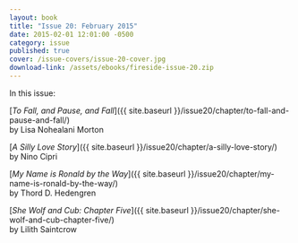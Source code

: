 ```yaml
---
layout: book
title: "Issue 20: February 2015"
date: 2015-02-01 12:01:00 -0500
category: issue
published: true
cover: /issue-covers/issue-20-cover.jpg
download-link: /assets/ebooks/fireside-issue-20.zip
---
```


In this issue:

[_To Fall, and Pause, and Fall_]({{ site.baseurl }}/issue20/chapter/to-fall-and-pause-and-fall/)<br/>
by Lisa Nohealani Morton

[_A Silly Love Story_]({{ site.baseurl }}/issue20/chapter/a-silly-love-story/)<br/>
by Nino Cipri

[_My Name is Ronald by the Way_]({{ site.baseurl }}/issue20/chapter/my-name-is-ronald-by-the-way/)<br/>
by Thord D. Hedengren

[_She Wolf and Cub: Chapter Five_]({{ site.baseurl }}/issue20/chapter/she-wolf-and-cub-chapter-five/)<br/>
by Lilith Saintcrow
